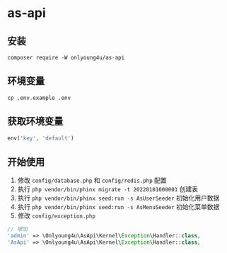 # as-api

## 安装
```shell
composer require -W onlyoung4u/as-api
```

## 环境变量
```shell
cp .env.example .env
```

## 获取环境变量
```php
env('key', 'default')
```

## 开始使用
1. 修改 `config/database.php` 和 `config/redis.php` 配置
2. 执行 `php vendor/bin/phinx migrate -t 20220101000001` 创建表
3. 执行 `php vendor/bin/phinx seed:run -s AsUserSeeder` 初始化用户数据
4. 执行 `php vendor/bin/phinx seed:run -s AsMenuSeeder` 初始化菜单数据
5. 修改 `config/exception.php`
```php
// 增加
'admin' => \Onlyoung4u\AsApi\Kernel\Exception\Handler::class,
'AsApi' => \Onlyoung4u\AsApi\Kernel\Exception\Handler::class,
```